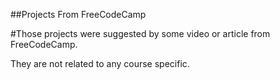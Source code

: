 ##Projects From FreeCodeCamp 

#Those projects were suggested by some video or article from FreeCodeCamp. 

They are not related to any course specific.
